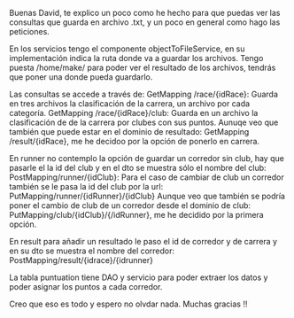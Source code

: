 Buenas David, te explico un poco como he hecho para que puedas ver las consultas que guarda en archivo .txt, y un poco en general como hago las peticiones. 

En los servicios tengo el componente objectToFileService, en su implementación indica la ruta donde va a guardar los archivos. Tengo puesta /home/make/ para poder ver el resultado de los archivos, tendrás que poner una donde pueda guardarlo.

Las consultas se accede a través de:
GetMapping /race/{idRace}:
    Guarda en tres archivos la clasificación de la carrera, un archivo por cada categoría.
GetMapping /race/{idRace}/club:
    Guarda en un archivo la clasificación de de la carrera por clubes con sus puntos.
Aunuqe veo que también que puede estar en el dominio de resultado: GetMapping /result/{idRace}, me he decidoo por la opción de ponerlo en carrera.

En runner no contemplo la opción de guardar un corredor sin club, hay que pasarle el la id del club y en el dto se muestra sólo el nombre del club:
    PostMapping/runner/{idClub}:
Para el caso de cambiar de club un corredor también se le pasa la id del club por la url:
    PutMapping/runner/{idRunner}/{idClub}
Aunque veo que también se podría poner el cambio de club de un corredor desde el dominio de club: PutMapping/club/{idClub}/{/idRunner}, me he decidido por la primera opción.
    
En result para añadir un resultado le paso el id de corredor y de carrera y en su dto se muestra el nombre del corredor:
    PostMapping/result/{idrace}/{idrunner}
    
La tabla puntuation tiene DAO y servicio para poder extraer los datos y poder asignar los puntos a cada corredor.


Creo que eso es todo y espero no olvdar nada. Muchas gracias !!